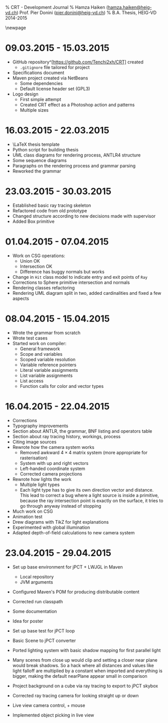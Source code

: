 % CRT - Development Journal
% Hamza Haiken (hamza.haiken@heig-vd.ch)
  Prof. Pier Donini (pier.donini@heig-vd.ch)
% B.A. Thesis, HEIG-VD 2014-2015

\newpage

# 09.03.2015 - 15.03.2015

- GitHub repository^[https://github.com/Tenchi2xh/CRT] created
    - `.gitignore` file tailored for project
- Specifications document
- Maven project created via NetBeans
    - Some dependencies
    - Default license header set (GPL3)
- Logo design
    - First simple attempt
    - Created CRT effect as a Photoshop action and patterns
    - Multiple sizes

# 16.03.2015 - 22.03.2015

- \LaTeX thesis template
- Python script for building thesis
- UML class diagrams for rendering process, ANTLR4 structure
- Some sequence diagrams
- Paragraphs on the rendering process and grammar parsing
- Reworked the grammar

# 23.03.2015 - 30.03.2015

- Established basic ray tracing skeleton
- Refactored code from old prototype
- Changed structure according to new decisions made with supervisor
- Added Box primitive

# 01.04.2015 - 07.04.2015

- Work on CSG operations:
    + Union OK
    + Intersection OK
    + Difference has buggy normals but works
- Change in `Hit` class model to indicate entry and exit points of `Ray`
- Corrections to Sphere primitive intersection and normals
- Rendering classes refactoring
- Rendering UML diagram split in two, added cardinalities and fixed a few aspects

# 08.04.2015 - 15.04.2015

- Wrote the grammar from scratch
- Wrote test cases
- Started work on compiler:
    - General framework
    - Scope and variables
    - Scoped variable resolution
    - Variable reference pointers
    - Literal variable assignments
    - List variable assignments
    - List access
    - Function calls for color and vector types

# 16.04.2015 - 22.04.2015

- Corrections
- Typography improvements
- Section about ANTLR, the grammar, BNF listing and operators table
- Section about ray tracing history, workings, process
- Citing image sources
- Rewrote how the camera system works
    + Removed awkward $4 \times 4$ matrix system (more appropriate for rasterisation)
    + System with up and right vectors
    + Left-handed coordinate system
    + Corrected camera projections
- Rewrote how lights the work
    + Multiple light types
    + Each light type has to give its own direction vector and distance. This lead to correct a bug where a light source is inside a primitive, because the ray intersection point is exactly on the surface, it tries to go through anyway instead of stopping
- Much work on CSG
- Animation test
- Drew diagrams with TikZ for light explanations
- Experimented with global illumination
- Adapted depth-of-field calculations to new camera system

# 23.04.2015 - 29.04.2015

- Set up base environment for jPCT + LWJGL in Maven
    + Local repository
    + JVM arguments
- Configured Maven's POM for producing distributable content
- Corrected run classpath

- Some documentation
- Idea for poster

- Set up base test for jPCT loop
- Basic Scene to jPCT converter
- Ported lighting system with basic shadow mapping for first parallel light
- Many scenes from close up would clip and setting a closer near plane would break shadows. So a hack where all distances and values like light falloff are multiplied by a constant when imported and everything is bigger, making the default nearPlane appear small in comparison
- Project background on a cube via ray tracing to export to jPCT skybox
- Corrected ray tracing camera for looking straight up or down
- Live view camera control, + mouse
- Implemented object picking in live view